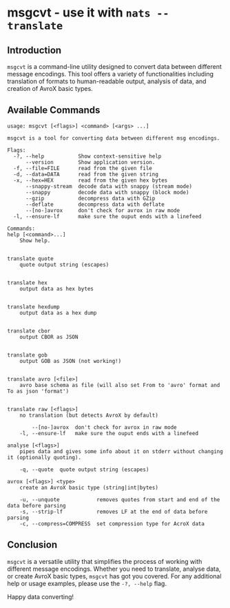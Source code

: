 # msgcvt - use it with `nats --translate`

## Introduction

`msgcvt` is a command-line utility designed to convert data between different message encodings. This tool offers a variety of functionalities including translation of formats to human-readable output, analysis of data, and creation of AvroX basic types.

## Available Commands

```
usage: msgcvt [<flags>] <command> [<args> ...]

msgcvt is a tool for converting data between different msg encodings.

Flags:
  -?, --help           Show context-sensitive help
      --version        Show application version.
  -f, --file=FILE      read from the given file
  -d, --data=DATA      read from the given string
  -x, --hex=HEX        read from the given hex bytes
      --snappy-stream  decode data with snappy (stream mode)
      --snappy         decode data with snappy (block mode)
      --gzip           decompress data with GZip
      --deflate        decompress data with deflate
      --[no-]avrox     don't check for avrox in raw mode
  -l, --ensure-lf      make sure the ouput ends with a linefeed

Commands:
help [<command>...]
    Show help.


translate quote
    quote output string (escapes)


translate hex
    output data as hex bytes


translate hexdump
    output data as a hex dump


translate cbor
    output CBOR as JSON


translate gob
    output GOB as JSON (not working!)


translate avro [<file>]
    avro base schema as file (will also set From to 'avro' format and To as json 'format')


translate raw [<flags>]
    no translation (but detects AvroX by default)

        --[no-]avrox  don't check for avrox in raw mode
    -l, --ensure-lf   make sure the ouput ends with a linefeed

analyse [<flags>]
    pipes data and gives some info about it on stderr without changing it (optionally quoting).

    -q, --quote  quote output string (escapes)

avrox [<flags>] <type>
    create an AvroX basic type (string|int|bytes)

    -u, --unquote            removes quotes from start and end of the data before parsing
    -s, --strip-lf           removes LF at the end of data before parsing
    -c, --compress=COMPRESS  set compression type for AcroX data
```

## Conclusion

`msgcvt` is a versatile utility that simplifies the process of working with different message encodings. Whether you need to translate, analyse data, or create AvroX basic types, `msgcvt` has got you covered. For any additional help or usage examples, please use the `-?, --help` flag. 

Happy data converting!